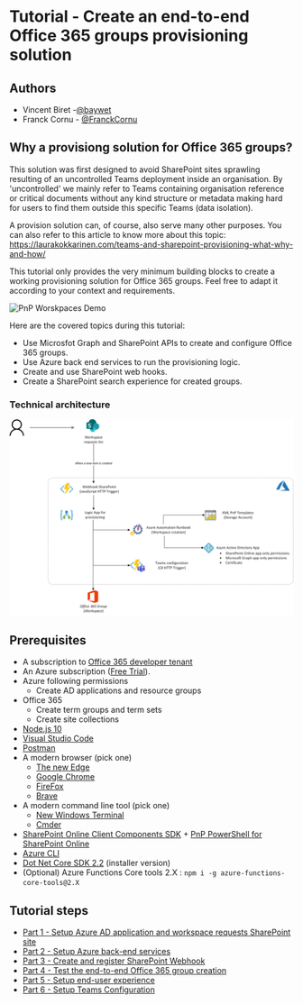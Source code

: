 # Tutorial - Create an end-to-end Office 365 groups provisioning solution #

## Authors

- Vincent Biret -[@baywet](https://twitter.com/baywet)
- Franck Cornu - [@FranckCornu](https://twitter.com/FranckCornu)

## Why a provisiong solution for Office 365 groups?

This solution was first designed to avoid SharePoint sites sprawling resulting of an uncontrolled Teams deployment inside an organisation. By 'uncontrolled' we mainly refer to Teams containing organisation reference or critical documents without any kind structure or metadata making hard for users to find them outside this specific Teams (data isolation).

A provision solution can, of course, also serve many other purposes. You can also refer to this article to know more about this topic: https://laurakokkarinen.com/teams-and-sharepoint-provisioning-what-why-and-how/

This tutorial only provides the very minimum building blocks to create a working provisioning solution for Office 365 groups. Feel free to adapt it according to your context and requirements.

![PnP Worskpaces Demo](./images/demo.gif)

Here are the covered topics during this tutorial:

- Use Microsfot Graph and SharePoint APIs to create and configure Office 365 groups.
- Use Azure back end services to run the provisioning logic.
- Create and use SharePoint web hooks.
- Create a SharePoint search experience for created groups.

### Technical architecture

![Architecture](./images/architecture.png)

## Prerequisites

- A subscription to [Office 365 developer tenant](https://developer.microsoft.com/en-us/office/dev-program)
- An Azure subscription ([Free Trial](https://azure.microsoft.com/en-us/free/)).
- Azure following permissions
    - Create AD applications and resource groups
- Office 365
    - Create term groups and term sets
    - Create site collections
- [Node.js 10](https://nodejs.org/dist/latest-v10.x/)
- [Visual Studio Code](https://code.visualstudio.com/)
- [Postman](https://www.getpostman.com/)
- A modern browser (pick one)
    - [The new Edge](https://www.microsoftedgeinsider.com/en-us/download/)
    - [Google Chrome](https://www.google.com/chrome/index.html)
    - [FireFox](https://www.mozilla.org/en-US/firefox/new/)
    - [Brave](https://brave.com/bra043)
- A modern command line tool (pick one)
    - [New Windows Terminal](https://www.microsoft.com/store/productId/9N0DX20HK701)
    - [Cmder](https://cmder.net/)
- [SharePoint Online Client Components SDK](https://www.microsoft.com/en-us/download/details.aspx?id=42038) + [PnP PowerShell for SharePoint Online](https://github.com/SharePoint/PnP-PowerShell/releases)
- [Azure CLI](https://docs.microsoft.com/en-us/cli/azure/install-azure-cli?view=azure-cli-latest)
- [Dot Net Core SDK 2.2](https://dotnet.microsoft.com/download/dotnet-core/2.2) (installer version)
- (Optional) Azure Functions Core tools 2.X : `npm i -g azure-functions-core-tools@2.X`

## Tutorial steps

- [Part 1 - Setup Azure AD application and workspace requests SharePoint site](./docs/PART1.md)
- [Part 2 - Setup Azure back-end services](./docs/PART2.md)
- [Part 3 - Create and register SharePoint Webhook](./docs/PART3.md)
- [Part 4 - Test the end-to-end Office 365 group creation](./docs/PART4.md)
- [Part 5 - Setup end-user experience](./docs/PART5.md)
- [Part 6 - Setup Teams Configuration](./docs/PART6.md)



